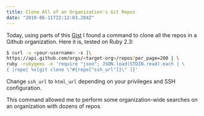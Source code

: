 ```yaml
---
title: Clone All of an Organization's Git Repos
date: "2019-06-11T22:12:03.284Z"
---
```


Today, using parts of this [Gist](https://gist.github.com/caniszczyk/3856584) I
found a command to clone all the repos in a Github organization. Here it is,
tested on Ruby 2.3:

```bash
$ curl -u <your-username> -s |\
https://api.github.com/orgs/<target-org>/repos?per_page=200 | \
ruby -rubygems -e 'require "json"; JSON.load(STDIN.read).each | \
{ |repo| %x[git clone \"#{repo["ssh_url"]}\" ]}'
```

Change `ssh_url` to `html_url` depending on your privileges and SSH
configuration.

This command allowed me to perform some organization-wide searches on an
organization with dozens of repos.
